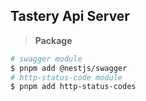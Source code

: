 ## Tastery Api Server


> **Package**
```bash 
# swagger module
$ pnpm add @nestjs/swagger
# http-status-code module
$ pnpm add http-status-codes
```